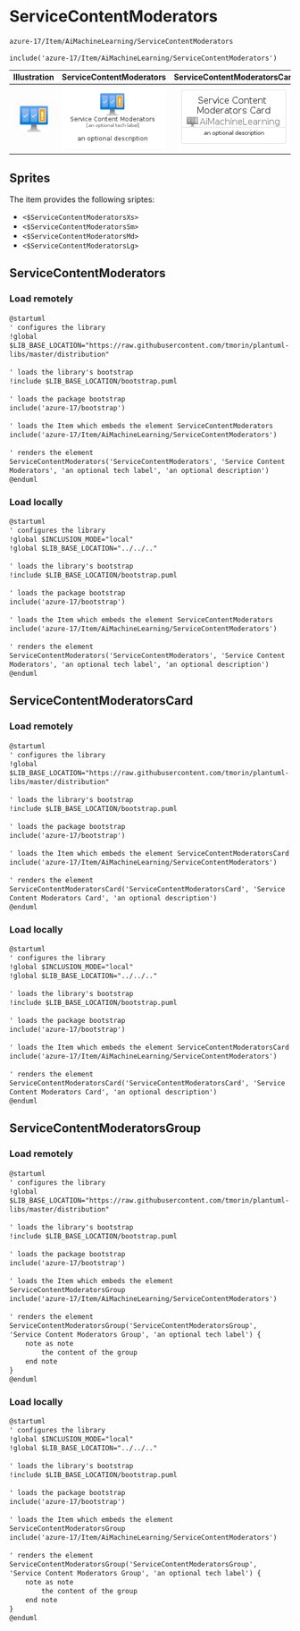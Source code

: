 # ServiceContentModerators


```text
azure-17/Item/AiMachineLearning/ServiceContentModerators
```

```text
include('azure-17/Item/AiMachineLearning/ServiceContentModerators')
```



| Illustration | ServiceContentModerators | ServiceContentModeratorsCard | ServiceContentModeratorsGroup |
| :---: | :---: | :---: | :---: |
| ![illustration for Illustration](../../../azure-17/Item/AiMachineLearning/ServiceContentModerators.png) | ![illustration for ServiceContentModerators](../../../azure-17/Item/AiMachineLearning/ServiceContentModerators.Local.png) | ![illustration for ServiceContentModeratorsCard](../../../azure-17/Item/AiMachineLearning/ServiceContentModeratorsCard.Local.png) | ![illustration for ServiceContentModeratorsGroup](../../../azure-17/Item/AiMachineLearning/ServiceContentModeratorsGroup.Local.png) |



## Sprites
The item provides the following sriptes:

- `<$ServiceContentModeratorsXs>`
- `<$ServiceContentModeratorsSm>`
- `<$ServiceContentModeratorsMd>`
- `<$ServiceContentModeratorsLg>`





## ServiceContentModerators

### Load remotely
```plantuml
@startuml
' configures the library
!global $LIB_BASE_LOCATION="https://raw.githubusercontent.com/tmorin/plantuml-libs/master/distribution"

' loads the library's bootstrap
!include $LIB_BASE_LOCATION/bootstrap.puml

' loads the package bootstrap
include('azure-17/bootstrap')

' loads the Item which embeds the element ServiceContentModerators
include('azure-17/Item/AiMachineLearning/ServiceContentModerators')

' renders the element
ServiceContentModerators('ServiceContentModerators', 'Service Content Moderators', 'an optional tech label', 'an optional description')
@enduml
```

### Load locally
```plantuml
@startuml
' configures the library
!global $INCLUSION_MODE="local"
!global $LIB_BASE_LOCATION="../../.."

' loads the library's bootstrap
!include $LIB_BASE_LOCATION/bootstrap.puml

' loads the package bootstrap
include('azure-17/bootstrap')

' loads the Item which embeds the element ServiceContentModerators
include('azure-17/Item/AiMachineLearning/ServiceContentModerators')

' renders the element
ServiceContentModerators('ServiceContentModerators', 'Service Content Moderators', 'an optional tech label', 'an optional description')
@enduml
```

## ServiceContentModeratorsCard

### Load remotely
```plantuml
@startuml
' configures the library
!global $LIB_BASE_LOCATION="https://raw.githubusercontent.com/tmorin/plantuml-libs/master/distribution"

' loads the library's bootstrap
!include $LIB_BASE_LOCATION/bootstrap.puml

' loads the package bootstrap
include('azure-17/bootstrap')

' loads the Item which embeds the element ServiceContentModeratorsCard
include('azure-17/Item/AiMachineLearning/ServiceContentModerators')

' renders the element
ServiceContentModeratorsCard('ServiceContentModeratorsCard', 'Service Content Moderators Card', 'an optional description')
@enduml
```

### Load locally
```plantuml
@startuml
' configures the library
!global $INCLUSION_MODE="local"
!global $LIB_BASE_LOCATION="../../.."

' loads the library's bootstrap
!include $LIB_BASE_LOCATION/bootstrap.puml

' loads the package bootstrap
include('azure-17/bootstrap')

' loads the Item which embeds the element ServiceContentModeratorsCard
include('azure-17/Item/AiMachineLearning/ServiceContentModerators')

' renders the element
ServiceContentModeratorsCard('ServiceContentModeratorsCard', 'Service Content Moderators Card', 'an optional description')
@enduml
```

## ServiceContentModeratorsGroup

### Load remotely
```plantuml
@startuml
' configures the library
!global $LIB_BASE_LOCATION="https://raw.githubusercontent.com/tmorin/plantuml-libs/master/distribution"

' loads the library's bootstrap
!include $LIB_BASE_LOCATION/bootstrap.puml

' loads the package bootstrap
include('azure-17/bootstrap')

' loads the Item which embeds the element ServiceContentModeratorsGroup
include('azure-17/Item/AiMachineLearning/ServiceContentModerators')

' renders the element
ServiceContentModeratorsGroup('ServiceContentModeratorsGroup', 'Service Content Moderators Group', 'an optional tech label') {
    note as note
        the content of the group
    end note
}
@enduml
```

### Load locally
```plantuml
@startuml
' configures the library
!global $INCLUSION_MODE="local"
!global $LIB_BASE_LOCATION="../../.."

' loads the library's bootstrap
!include $LIB_BASE_LOCATION/bootstrap.puml

' loads the package bootstrap
include('azure-17/bootstrap')

' loads the Item which embeds the element ServiceContentModeratorsGroup
include('azure-17/Item/AiMachineLearning/ServiceContentModerators')

' renders the element
ServiceContentModeratorsGroup('ServiceContentModeratorsGroup', 'Service Content Moderators Group', 'an optional tech label') {
    note as note
        the content of the group
    end note
}
@enduml
```

